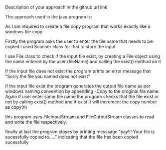 Description of your approach in the github url link

The approach used in the java program is:

As I am required to create a file copy program that works exactly like a windows file copy

Firstly the program asks the user to enter the file name that needs to be copied
I used Scanner class for that to store the input

I use File class to check if the input file exist, by creating a File object using the name entered by the user (fileName) and calling the exist() method on it

If the input file does not exist the program prints an error message that "Sorry the file you named does not exist"

if the input file exist the program generates the output file name as per windows naming convention by appending -Copy to the oroginal file name.
Again if user enter same file name the program checks that the file exist or not by calling exist() method and if exist it will increment the copy number as copy(n)

this program uses FileInputStream and FileOutputStream classes to read and write the file respectively.

finally at last the program closes by printing messsage "yay!!! Your file is sucessfully copied to....." indicating that the file has been copied sucessfully
